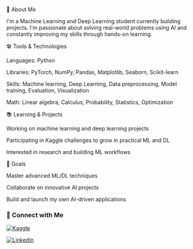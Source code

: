 👋 About Me

I'm a Machine Learning and Deep Learning student currently building projects. I'm passionate about solving real-world problems using AI and constantly improving my skills through hands-on learning.

🛠️ Tools & Technologies

Languages: Python

Libraries: PyTorch, NumPy, Pandas, Matplotlib, Seaborn, Scikit-learn

Skills: Machine learning, Deep Learning, Data preprocessing, Model training, Evaluation, Visualization

Math: Linear algebra, Calculus, Probability, Statistics, Optimization

📚 Learning & Projects

Working on machine learning and deep learning projects

Participating in Kaggle challenges to grow in practical ML and DL

Interested in research and building ML workflows

🎯 Goals

Master advanced ML/DL techniques

Collaborate on innovative AI projects

Build and launch my own AI-driven applications

### 🔗 Connect with Me

[![Kaggle](https://img.shields.io/badge/Kaggle-Profile-blue?logo=kaggle)](https://www.kaggle.com/mounirassif)

[![LinkedIn](https://img.shields.io/badge/LinkedIn-Connect-blue?logo=linkedin)](https://www.linkedin.com/in/mounir-assif-b01b9232a/)

